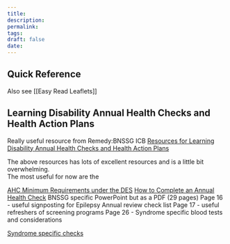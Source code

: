 ```yaml
---
title:
description: 
permalink: 
tags: 
draft: false
date:
---
```

## Quick Reference
Also see [[Easy Read Leaflets]]

## Learning Disability Annual Health Checks and Health Action Plans

Really useful resource from Remedy:BNSSG ICB 
[Resources for Learning Disability Annual Health Checks and Health Action Plans](https://remedy.bnssg.icb.nhs.uk/adults/learning-disabilities/resources-for-learning-disability-annual-health-checks-and-health-action-plans/)

The above resources has lots of excellent resources and is a little bit overwhelming.   
The most useful for now are the

[AHC Minimum Requirements under the DES](https://remedy.bnssg.icb.nhs.uk/media/6031/des-minimum-requirements.docx)
[How to Complete an Annual Health Check](https://remedy.bnssg.icb.nhs.uk/media/atbjmzk4/how-to-complete-an-annual-health-check-jan-2024-002.pdf)  BNSSG specific PowerPoint but as a PDF (29 pages)
Page 16 - useful signposting for Epilepsy Annual review check list
Page 17 - useful refreshers of screening programs
Page 26 - Syndrome specific blood tests and considerations

[Syndrome specific checks](https://remedy.bnssg.icb.nhs.uk/media/rhnh00ln/syndrome-specific-check-at-ahc-002.pdf)





